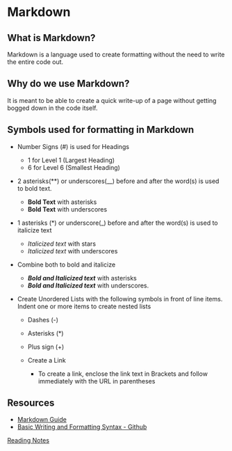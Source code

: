 # Markdown

## What is Markdown?
Markdown is a language used to create formatting without the need to write the entire code out. <br> 

## Why do we use Markdown?
It is meant to be able to create a quick write-up of a page without getting bogged down in the code itself. 

## Symbols used for formatting in Markdown
- Number Signs (#) is used for Headings
  - 1 for Level 1 (Largest Heading)
  - 6 for Level 6 (Smallest Heading)
 
- 2 asterisks(**) or underscores(__) before and after the word(s) is used to bold text.
  - **Bold Text** with asterisks
  - __Bold Text__ with underscores
 
- 1 asterisks (*) or underscore(_) before and after the word(s) is used to italicize text
  - *Italicized text* with stars
  - _Italicized text_ with underscores
 
- Combine both to bold and italicize
  - ***Bold and Italicized text*** with asterisks
  - ___Bold and Italicized text___ with underscores.
 
- Create Unordered Lists with the following symbols in front of line items. Indent one or more items to create nested lists
  - Dashes (-)
  - Asterisks (*)
  - Plus sign (+)
 
  - Create a Link
    - To create a link, enclose the link text in Brackets and follow immediately with the URL in parentheses

## Resources
* [Markdown Guide](https://www.markdownguide.org/basic-syntax/)
* [Basic Writing and Formatting Syntax - Github](https://docs.github.com/en/get-started/writing-on-github/getting-started-with-writing-and-formatting-on-github/basic-writing-and-formatting-syntax)

[Reading Notes](README.md)
